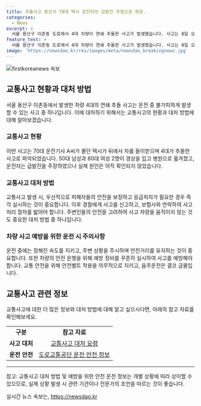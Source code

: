 ```yaml
---
title: 추돌사고 용산서 70대 택시 운전자의 급발진 주장으로 파장.
categories:
  - News
excerpt: >
  서울 용산구 이촌동 도로에서 4대 차량이 연쇄 추돌한 사고가 발생했습니다. 사고는 8일 오후 2시12분쯤 발생했고, 70대 운전기사 A씨의 택시가 뒤에서 차를 들이받아 발생한 것으로 파악됐습니다. 50대 남성과 80대 여성 2명이 경상을 입고 병원으로 옮겨졌으며, A씨는 급발진으로 사고가 발생했다고 주장했습니다. 하지만 실제 급발진 여부는 확인되지 않았으며, 경찰은 현재 사고 경위를 조사 중에 있습니다.
feature_text: >
  서울 용산구 이촌동 도로에서 4대 차량이 연쇄 추돌한 사고가 발생했습니다. 사고는 8일 오후 2시12분쯤 발생했고, 70대 운전기사 A씨의 택시가 뒤에서 차를 들이받아 발생한 것으로 파악됐습니다. 50대 남성과 80대 여성 2명이 경상을 입고 병원으로 옮겨졌으며, A씨는 급발진으로 사고가 발생했다고 주장했습니다. 하지만 실제 급발진 여부는 확인되지 않았으며, 경찰은 현재 사고 경위를 조사 중에 있습니다.
image: 'https://newsdao.kr/res/images/meta/newsdao_breakingnews.jpg'
---
```


<p><img src="https://newsdao.kr/res/images/meta/newsdao_breakingnews.jpg" alt="firstkoreanews 속보" /></p>

<h2 data-ke-size="size26">교통사고 현황과 대처 방법</h2>

<p data-ke-size="size16">서울 용산구 이촌동에서 발생한 차량 4대의 연쇄 추돌 사고는 운전 중 불가피하게 발생할 수 있는 사고 중 하나입니다. 이에 대처하기 위해서는 교통사고의 현황과 대처 방법에 대해 알아보겠습니다.</p>

<h3>교통사고 현황</h3>

<p data-ke-size="size16">이번 사고는 70대 운전기사 A씨가 몰던 택시가 뒤에서 차를 들이받으며 4대가 추돌한 사고로 파악되었습니다. 50대 남성과 80대 여성 2명이 경상을 입고 병원으로 옮겨졌고, 운전자는 급발진을 주장하였으나 실제 원인은 아직 확인되지 않았습니다.</p>

<h3>교통사고 대처 방법</h3>

<p data-ke-size="size16">교통사고 발생 시, 우선적으로 피해자들의 안전을 보장하고 응급처치가 필요한 경우 즉각 실시하는 것이 중요합니다. 이후 경찰에게 사고를 신고하고, 보험사와 연락하여 사고 처리 절차를 밟아야 합니다. 주변인들의 안전을 고려하여 사고 차량을 움직이지 않는 것도 중요한 대처 방법 중 하나입니다.</p>

<h3>차량 사고 예방을 위한 운전 시 주의사항</h3>

<p data-ke-size="size16">운전 중에는 정해진 속도를 지키고, 주변 상황을 주시하며 안전거리를 유지하는 것이 중요합니다. 또한 차량의 안전 운행을 위해 예방 정비를 꾸준히 실시하여 사고를 예방해야 합니다. 교통 안전을 위해 안전벨트 착용을 의무적으로 지키고, 음주운전은 결코 금물입니다.</p>

<h2 data-ke-size="size26">교통사고 관련 정보</h2>

<p data-ke-size="size16">교통사고에 대한 더 많은 정보와 대처 방법에 대해 알고 싶으시다면, 아래의 참고 자료를 확인해보세요.</p>

<table>
<tbody>
<tr>
<td style="text-align: center; height: 17px;"><b>구분</b></td>
<td style="text-align: center; height: 17px;"><b>참고 자료</b></td>
</tr>
<tr>
<td style="text-align: center; height: 17px;"><b>사고 대처</b></td>
<td style="text-align: center; height: 17px;"><a href="https://www.교통안전처.한국/accident">교통사고 대처 요령</a></td>
</tr>
<tr>
<td style="text-align: center; height: 17px;"><b>운전 안전</b></td>
<td style="text-align: center; height: 17px;"><a href="https://www.도로교통공단.한국/safety">도로교통공단 운전 안전 정보</a></td>
</tr>
</tbody>
</table>

<hr>

<p data-ke-size="size16">참고: 교통사고 대처 방법 및 예방을 위한 안전 운전 정보는 개별 상황에 따라 상이할 수 있으므로, 실제 상황 발생 시 관련 기관이나 전문가의 조언을 따르는 것이 좋습니다.</p>
실시간 뉴스 속보는, <a href="https://newsdao.kr" rel="dofollow">https://newsdao.kr</a>


